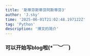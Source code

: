 ```yaml
---
title: '斯蒂芬斯蒂芬阿斯蒂芬3'
author: 'J.sky'
time: '2025-06-01T21:02:48.197122Z'
tag: 'Python'
description: '博文的简介'
---
```



### 可以开始写blog啦(*￣︶￣)